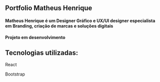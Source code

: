 <h2>Portfolio Matheus Henrique</h2>
<h4>Matheus Henrique é um Designer Gráfico e UX/UI designer especialista em Branding, criação de marcas e soluções digitais</h4>

<h4>Projeto em desenvolvimento<h4>

<h2>Tecnologias utilizadas:</h2>
<p> React </p>
<p> Bootstrap</p>